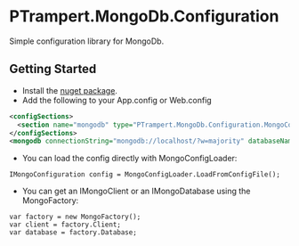 # PTrampert.MongoDb.Configuration
Simple configuration library for MongoDb.

## Getting Started
* Install the [nuget package](https://www.nuget.org/packages/ptrampert.mongodb.configuration).
* Add the following to your App.config or Web.config
```xml
<configSections>
  <section name="mongodb" type="PTrampert.MongoDb.Configuration.MongoConfigurationSection, PTrampert.MongoDb.Configuration" />
</configSections>
<mongodb connectionString="mongodb://localhost/?w=majority" databaseName="testdb" />
```
* You can load the config directly with MongoConfigLoader:
```
IMongoConfiguration config = MongoConfigLoader.LoadFromConfigFile();
```
* You can get an IMongoClient or an IMongoDatabase using the MongoFactory:
```
var factory = new MongoFactory();
var client = factory.Client;
var database = factory.Database;
```
